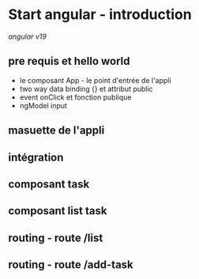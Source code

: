 # Start angular - introduction 

*angular v19*

## pre requis et hello world

- le composant App - le point d'entrée de l'appli 
- two way data binding {} et attribut public
- event onClick et fonction publique 
- ngModel input 

## masuette de l'appli 

## intégration 
## composant task 
## composant list task 
## routing - route /list 
## routing - route /add-task 